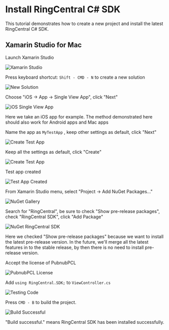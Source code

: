 # Install RingCentral C# SDK

This tutorial demonstrates how to create a new project and install the latest RingCentral C# SDK.


## Xamarin Studio for Mac

Launch Xamarin Studio

![Xamarin Studio](screenshots/xamarin-studio.png)

Press keyboard shortcut: `Shift - CMD - N` to create a new solution

![New Solution](screenshots/new-solution.png)

Choose "iOS -> App -> Single View App", click "Next"

![iOS Single View App](screenshots/ios-single-view-app.png)

Here we take an iOS app for example.
The method demonstrated here should also work for Android apps and Mac apps

Name the app as `MyTestApp` , keep other settings as default, click "Next"

![Create Test App](screenshots/create-test-app-1.png)

Keep all the settings as default, click "Create"

![Create Test App](screenshots/create-test-app-2.png)

Test app created

![Test App Created](screenshots/test-app-created.png)

From Xamarin Studio menu, select "Project -> Add NuGet Packages..."

![NuGet Gallery](screenshots/nuget-gallery.png)

Search for "RingCentral", be sure to check "Show pre-release packages", check "RingCentral SDK", click "Add Package"

![NuGet RingCentral SDK](screenshots/nuget-ringcentral-sdk.png)

Here we checked "Show pre-release packages" because we want to install the latest pre-release version. In the future, we'll merge all the latest features in to the stable release, by then there is no need to install pre-release version.

Accept the license of PubnubPCL

![PubnubPCL License](screenshots/pubnubpcl-license.png)

Add `using RingCentral.SDK;` to `ViewController.cs`

![Testing Code](screenshots/one-line-testing-code.png)

Press `CMD - B` to build the project.

![Build Successful](screenshots/build-successful.png)

"Build successful." means RingCentral SDK has been installed successfully.
